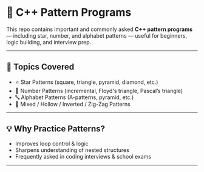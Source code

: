# 🎯 C++ Pattern Programs

This repo contains important and commonly asked **C++ pattern programs** — including star, number, and alphabet patterns — useful for beginners, logic building, and interview prep.

---

## 🔹 Topics Covered

- ⭐ Star Patterns (square, triangle, pyramid, diamond, etc.)
- 🔢 Number Patterns (incremental, Floyd's triangle, Pascal’s triangle)
- 🔤 Alphabet Patterns (A-patterns, pyramid, etc.)
- 🧩 Mixed / Hollow / Inverted / Zig-Zag Patterns

---

## 💡 Why Practice Patterns?

- Improves loop control & logic  
- Sharpens understanding of nested structures  
- Frequently asked in coding interviews & school exams

---


